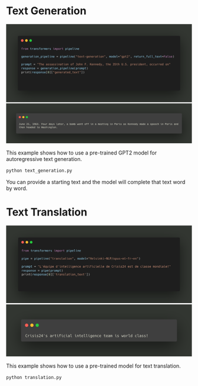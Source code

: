 # Text Generation

![Alt text](../code_png_images/text_generation.png?raw=true)
![Alt text](../code_png_images/text_generation_response.png?raw=true)

This example shows how to use a pre-trained GPT2 model for autoregressive text generation.

```bash
python text_generation.py
```

You can provide a starting text and the model will complete that text word by word.

# Text Translation

![Alt text](../code_png_images/translation.png?raw=true)
![Alt text](../code_png_images/translation_response.png?raw=true)

This example shows how to use a pre-trained model for text translation.

```bash
python translation.py
```
